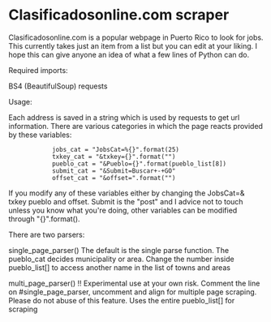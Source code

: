 # Clasificadosonline.com scraper
Clasificadosonline.com is a popular webpage in Puerto Rico to look for jobs. This currently takes just an item from a list but you can edit at your liking. I hope this can give anyone an idea of what a few lines of Python can do.

Required imports:

BS4 (BeautifulSoup)
requests

Usage: 

Each address is saved in a string which is used by requests to get url information. There are various categories in which the page reacts provided by these variables:

                jobs_cat = "JobsCat=%{}".format(25) 
                txkey_cat = "&txkey={}".format("")
                pueblo_cat = "&Pueblo={}".format(pueblo_list[8])
                submit_cat = "&Submit=Buscar+-+GO"
                offset_cat = "&offset=".format("")
                
If you modify any of these variables either by changing the JobsCat=& txkey pueblo and offset. Submit is the "post" and I advice not to touch unless you know what you're doing, other variables can be modified through "{}".format().


There are two parsers:

single_page_parser()
The default is the single parse function. The pueblo_cat decides municipality or area. Change the number inside pueblo_list[] to access another name in the list of towns and areas


multi_page_parser() 
!! Experimental use at your own risk. Comment the line on #single_page_parser, uncomment and align for multiple page scraping. Please do not abuse of this feature. Uses the entire pueblo_list[] for scraping

